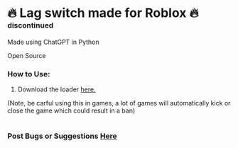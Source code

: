# 🔥 Lag switch made for Roblox 🔥 	<sub><sub> <sub>discontinued</sub></sub></sub>

Made using ChatGPT in Python

Open Source
### How to Use:

1. Download the loader [here.](https://cdn.discordapp.com/attachments/1247343031040872469/1255002393322590249/LeafLoader.exe?ex=667b8b8f&is=667a3a0f&hm=2ba13c25d1d3e4fa914346779c385bdd8dac4a0c6b01f697d68aedd5cfefb804&)

(Note, be carful using this in games, a lot of games will automatically kick or close the game which could result in a ban)
#
### Post Bugs or Suggestions [Here](https://discord.com/invite/xhfW2c7Q9H)
